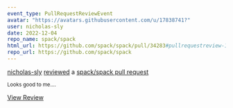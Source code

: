 ```yaml
---
event_type: PullRequestReviewEvent
avatar: "https://avatars.githubusercontent.com/u/17838741?"
user: nicholas-sly
date: 2022-12-04
repo_name: spack/spack
html_url: https://github.com/spack/spack/pull/34283#pullrequestreview-1203588677
repo_url: https://github.com/spack/spack
---
```


<a href='https://github.com/nicholas-sly' target='_blank'>nicholas-sly</a> <a href='https://github.com/spack/spack/pull/34283#pullrequestreview-1203588677' target='_blank'>reviewed</a> a <a href='https://github.com/spack/spack/pull/34283' target='_blank'>spack/spack pull request</a>

<small>Looks good to me....</small>

<a href='https://github.com/spack/spack/pull/34283#pullrequestreview-1203588677' target='_blank'>View Review</a>